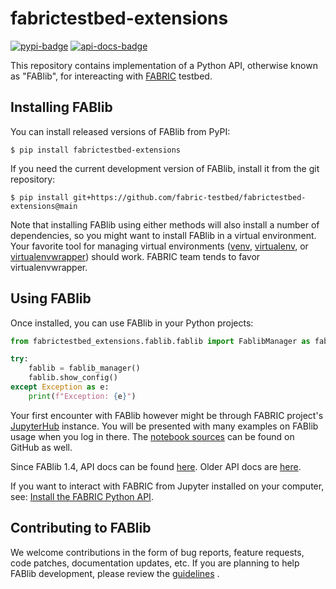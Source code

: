 # fabrictestbed-extensions

[![pypi-badge]][pypy] [![api-docs-badge]][api-docs]

This repository contains implementation of a Python API, otherwise
known as "FABlib", for intereacting with [FABRIC][fabric] testbed.


## Installing FABlib

You can install released versions of FABlib from PyPI:

```console
$ pip install fabrictestbed-extensions
```

If you need the current development version of FABlib, install it from
the git repository:

```console
$ pip install git+https://github.com/fabric-testbed/fabrictestbed-extensions@main
```

Note that installing FABlib using either methods will also install a
number of dependencies, so you might want to install FABlib in a
virtual environment. Your favorite tool for managing virtual
environments ([venv], [virtualenv], or [virtualenvwrapper]) should
work. FABRIC team tends to favor virtualenvwrapper.


## Using FABlib

Once installed, you can use FABlib in your Python projects:

```python
from fabrictestbed_extensions.fablib.fablib import FablibManager as fablib_manager

try:
    fablib = fablib_manager()
    fablib.show_config()
except Exception as e:
    print(f"Exception: {e}")
```

Your first encounter with FABlib however might be through FABRIC
project's [JupyterHub][fabric-jupyter] instance. You will be presented
with many examples on FABlib usage when you log in there. The
[notebook sources][fabric-jupyter-examples] can be found on GitHub as
well.

Since FABlib 1.4, API docs can be found [here][fablib-api-rtd]. Older
API docs are [here][fablib-api-old].

If you want to interact with FABRIC from Jupyter installed on your
computer, see: [Install the FABRIC Python API][fablib-install].


## Contributing to FABlib

We welcome contributions in the form of bug reports, feature requests,
code patches, documentation updates, etc.  If you are planning to help
FABlib development, please review the [guidelines] .


<!-- URLs -->

[pypy]: https://pypi.org/project/fabrictestbed-extensions/
[pypi-badge]: https://img.shields.io/pypi/v/fabrictestbed-extensions?style=plastic (PyPI)

[api-docs]: https://fabric-fablib.readthedocs.io/en/latest/?badge=latest
[api-docs-badge]: https://readthedocs.org/projects/fabric-fablib/badge/?version=latest (Documentation Status)

[fabric]: https://fabric-testbed.net/

[venv]: https://docs.python.org/3/library/venv.html
[virtualenv]: https://virtualenv.pypa.io/en/latest/
[virtualenvwrapper]: https://virtualenvwrapper.readthedocs.io/en/latest/

[fabric-jupyter]: https://jupyter.fabric-testbed.net/
[fabric-jupyter-examples]: https://github.com/fabric-testbed/jupyter-examples
[fablib-install]: https://learn.fabric-testbed.net/knowledge-base/install-the-python-api/

[fablib-api-rtd]: https://fabric-fablib.readthedocs.io/en/latest/
[fablib-api-old]: https://learn.fabric-testbed.net/docs/fablib/fablib.html

[guidelines]: ./CONTRIBUTING.md

